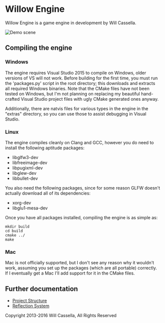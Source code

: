 # Willow Engine

Willow Engine is a game engine in development by Will Cassella.

<img src="http://www.willcassella.net/WillowEngine/demo_screenshot.png" alt="Demo scene">

## Compiling the engine

### Windows

The engine requires Visual Studio 2015 to compile on Windows, older versions of VS will not work.
Before building for the first time, you must run the 'packages.py' script in the root directory; this downloads and extracts all required Windows binaries.
Note that the CMake files have not been tested on Windows, but I'm not planning on replacing my beautiful hand-crafted Visual Studio project files with ugly CMake generated ones anyway.

Additionally, there are natvis files for various types in the engine in the "extras" directory, so you can use those to assist debugging in Visual Studio.

### Linux

The engine compiles cleanly on Clang and GCC, however you do need to install the following aptitude packages:
+ libglfw3-dev
+ libfreeimage-dev
+ libpugixml-dev
+ libglew-dev
+ libbullet-dev

You also need the following packages, since for some reason GLFW doesn't actually download all of its dependencies:
+ xorg-dev
+ libglu1-mesa-dev

Once you have all packages installed, compiling the engine is as simple as:

`mkdir build`  
`cd build`  
`cmake ../`  
`make`  

### Mac

Mac is not officially supported, but I don't see any reason why it wouldn't work, assuming you set up the packages (which are all portable) correctly.
If I eventually get a Mac I'll add support for it in the CMake files.

## Further documentation

- [Project Structure](Documentation/ProjectStructure.md)  
- [Reflection System](Documentation/Reflection.md)

Copyright 2013-2016 Will Cassella, All Rights Reserved
